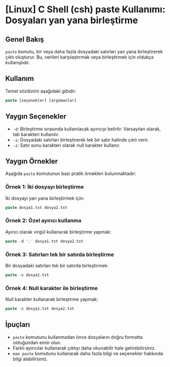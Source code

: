 # [Linux] C Shell (csh) paste Kullanımı: Dosyaları yan yana birleştirme

## Genel Bakış
`paste` komutu, bir veya daha fazla dosyadaki satırları yan yana birleştirerek çıktı oluşturur. Bu, verileri karşılaştırmak veya birleştirmek için oldukça kullanışlıdır.

## Kullanım
Temel sözdizimi aşağıdaki gibidir:

```csh
paste [seçenekler] [argümanlar]
```

## Yaygın Seçenekler
- `-d`: Birleştirme sırasında kullanılacak ayırıcıyı belirtir. Varsayılan olarak, tab karakteri kullanılır.
- `-s`: Dosyadaki satırları birleştirerek tek bir satır halinde çıktı verir.
- `-z`: Satır sonu karakteri olarak null karakter kullanır.

## Yaygın Örnekler
Aşağıda `paste` komutunun bazı pratik örnekleri bulunmaktadır:

### Örnek 1: İki dosyayı birleştirme
İki dosyayı yan yana birleştirmek için:

```csh
paste dosya1.txt dosya2.txt
```

### Örnek 2: Özel ayırıcı kullanma
Ayırıcı olarak virgül kullanarak birleştirme yapmak:

```csh
paste -d ',' dosya1.txt dosya2.txt
```

### Örnek 3: Satırları tek bir satırda birleştirme
Bir dosyadaki satırları tek bir satırda birleştirmek:

```csh
paste -s dosya1.txt
```

### Örnek 4: Null karakter ile birleştirme
Null karakter kullanarak birleştirme yapmak:

```csh
paste -z dosya1.txt dosya2.txt
```

## İpuçları
- `paste` komutunu kullanmadan önce dosyaların doğru formatta olduğundan emin olun.
- Farklı ayırıcılar kullanarak çıktıyı daha okunabilir hale getirebilirsiniz.
- `man paste` komutunu kullanarak daha fazla bilgi ve seçenekler hakkında bilgi alabilirsiniz.